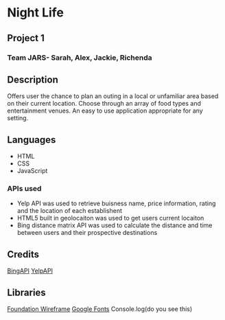# Night Life
## Project 1
### Team JARS- Sarah, Alex, Jackie, Richenda
## Description
Offers user the chance to plan an outing in a local or unfamiliar area based on their current location. Choose through an array of food types and entertainment venues. An easy to use application appropriate for any setting.
## Languages
- HTML
- CSS
- JavaScript
### APIs used
- Yelp API was used to retrieve buisness name, price information, rating and the location of each establishent
- HTML5 built in geolocaiton was used to get users current locaiton
- Bing distance matrix API was used to calculate the distance and time between users and their prospective destinations
## Credits
[BingAPI](https://docs.microsoft.com/en-us/bingmaps/rest-services/routes/calculate-a-distance-matrix?redirectedfrom=MSDN)
[YelpAPI](https://rapidapi.com/blog/yelp-fusion-api-profile-pull-local-business-data/)
## Libraries
[Foundation Wireframe](https://get.foundation/develop/getting-started.html)
[Google Fonts](https://fonts.google.com/)
Console.log(do you see this)
